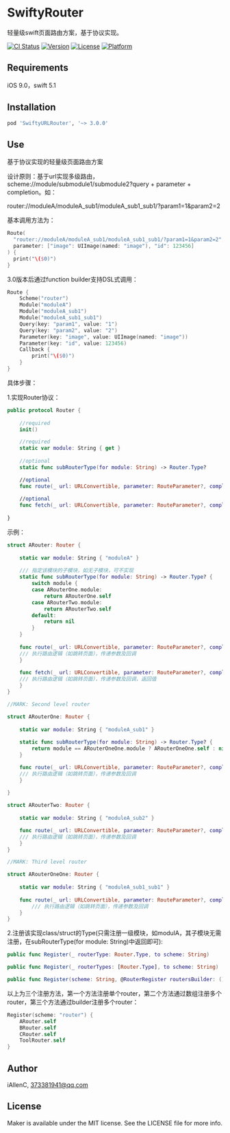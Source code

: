 # SwiftyRouter
轻量级swift页面路由方案，基于协议实现。

[![CI Status](https://img.shields.io/travis/iAllenC/SwiftyURLRouter.svg?style=flat)](https://travis-ci.org/iAllenC/SwiftyURLRouter)
[![Version](https://img.shields.io/cocoapods/v/SwiftyURLRouter.svg?style=flat)](https://cocoapods.org/pods/SwiftyURLRouter)
[![License](https://img.shields.io/cocoapods/l/SwiftyURLRouter.svg?style=flat)](https://cocoapods.org/pods/SwiftyURLRouter)
[![Platform](https://img.shields.io/cocoapods/p/SwiftyURLRouter.svg?style=flat)](https://cocoapods.org/pods/SwiftyURLRouter)

## Requirements

iOS 9.0，swift 5.1

## Installation

```ruby
pod 'SwiftyURLRouter', '~> 3.0.0'
```

## Use

基于协议实现的轻量级页面路由方案

设计原则：基于url实现多级路由，scheme://module/submodule1/submodule2?query + parameter + completion。如：

router://moduleA/moduleA_sub1/moduleA_sub1_sub1/?param1=1&param2=2

基本调用方法为：

```swift
Route(
  "router://moduleA/moduleA_sub1/moduleA_sub1_sub1/?param1=1&param2=2", 
  parameter: ["image": UIImage(named: "image"), "id": 123456]
) {
  print("\($0)")
}
```

3.0版本后通过function builder支持DSL式调用：

```swift
Route {
    Scheme("router")
    Module("moduleA")
    Module("moduleA_sub1")
    Module("moduleA_sub1_sub1")
    Query(key: "param1", value: "1")
    Query(key: "param2", value: "2")
    Parameter(key: "image", value: UIImage(named: "image"))
    Parameter(key: "id", value: 123456)
    Callback {
      	print("\($0)")
    }
}
```

具体步骤：

1.实现Router协议：

```swift
public protocol Router {
    
    //required
    init()

    //required
    static var module: String { get }
            
    //optional
    static func subRouterType(for module: String) -> Router.Type?

    //optional
    func route(_ url: URLConvertible, parameter: RouteParameter?, completion: RouteCompletion?)
    
    //optional
    func fetch(_ url: URLConvertible, parameter: RouteParameter?, completion: RouteCompletion?) -> Any?
    
}
```

示例：

```swift
struct ARouter: Router {
    
    static var module: String { "moduleA" }
    
    /// 指定该模块的子模块，如无子模块，可不实现
    static func subRouterType(for module: String) -> Router.Type? {
        switch module {
        case ARouterOne.module:
            return ARouterOne.self
        case ARouterTwo.module:
            return ARouterTwo.self
        default:
            return nil
        }
    }
    
    func route(_ url: URLConvertible, parameter: RouteParameter?, completion: RouteCompletion?) {
	/// 执行路由逻辑（如跳转页面），传递参数及回调
    }
    
    func fetch(_ url: URLConvertible, parameter: RouteParameter?, completion: RouteCompletion?) -> Any? {
	/// 执行路由逻辑（如跳转页面），传递参数及回调，返回值
    }
}

//MARK: Second level router

struct ARouterOne: Router {
    
    static var module: String { "moduleA_sub1" }
    
    static func subRouterType(for module: String) -> Router.Type? {
        return module == ARouterOneOne.module ? ARouterOneOne.self : nil
    }

    func route(_ url: URLConvertible, parameter: RouteParameter?, completion: RouteCompletion?) {
	/// 执行路由逻辑（如跳转页面），传递参数及回调
    }
    
}

struct ARouterTwo: Router {
    
    static var module: String { "moduleA_sub2" }

    func route(_ url: URLConvertible, parameter: RouteParameter?, completion: RouteCompletion?) {
	/// 执行路由逻辑（如跳转页面），传递参数及回调
    }
}

//MARK: Third level router

struct ARouterOneOne: Router {
        
    static var module: String { "moduleA_sub1_sub1" }
    
    func route(_ url: URLConvertible, parameter: RouteParameter?, completion: RouteCompletion?) {
        /// 执行路由逻辑（如跳转页面），传递参数及回调
    }
}
```

2.注册该实现class/struct的Type(只需注册一级模块，如modulA，其子模块无需注册，在subRouterType(for module: String)中返回即可):

```swift
public func Register(_ routerType: Router.Type, to scheme: String)

public func Register(_ routerTypes: [Router.Type], to scheme: String)

public func Register(scheme: String, @RouterRegister routersBuilder: () ->  [Router.Type])

```

以上为三个注册方法，第一个方法注册单个router，第二个方法通过数组注册多个router，第三个方法通过builder注册多个router：

```swift
Register(scheme: "router") {
    ARouter.self
    BRouter.self
    CRouter.self
    ToolRouter.self
}

```



## Author

iAllenC, 373381941@qq.com

## License

Maker is available under the MIT license. See the LICENSE file for more info.
